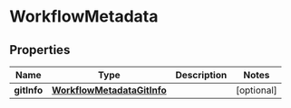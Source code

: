 

# WorkflowMetadata


## Properties

Name | Type | Description | Notes
------------ | ------------- | ------------- | -------------
**gitInfo** | [**WorkflowMetadataGitInfo**](WorkflowMetadataGitInfo.md) |  |  [optional]



